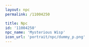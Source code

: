 ```yaml
---
layout: npc
permalink: /11004250

title: Npc
id: '11004250'
npc_name: 'Mysterious Wisp'
icon_url: 'portrait/npc/dummy_p.png'
---
```

